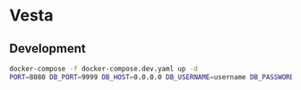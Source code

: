 # Vesta

## Development

```sh
docker-compose -f docker-compose.dev.yaml up -d
PORT=8080 DB_PORT=9999 DB_HOST=0.0.0.0 DB_USERNAME=username DB_PASSWORD=password DB_NAME=vesta go run .
```